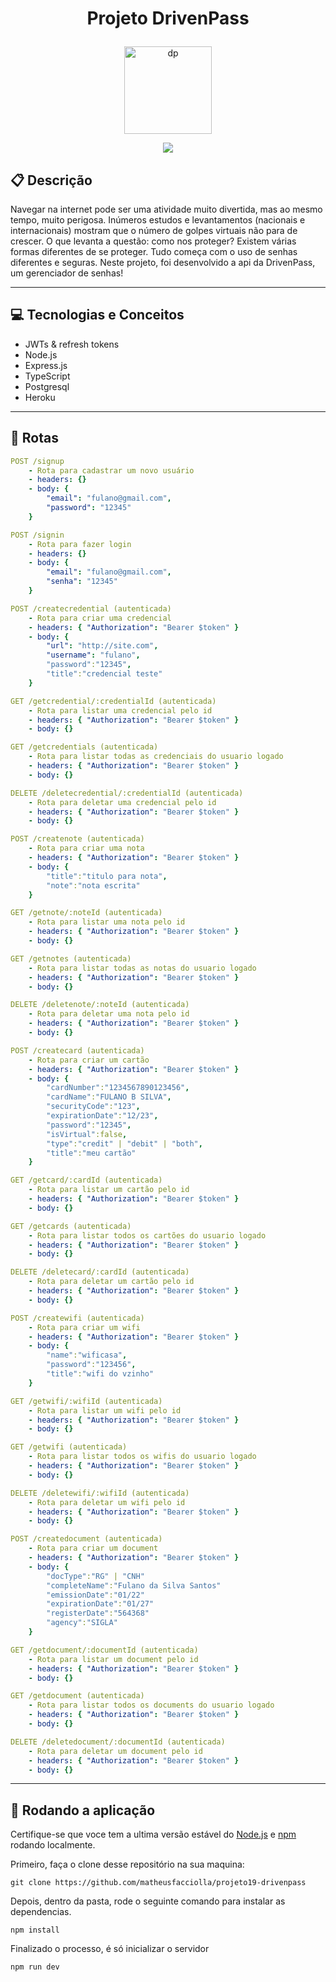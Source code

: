 # <p align = "center"> Projeto DrivenPass </p>

<p align="center">
   <img src="https://user-images.githubusercontent.com/98189571/179160172-7039b844-99f4-473e-b21b-1405b2dfb9af.svg" alt="dp" height="140" width="140"/>
</p>

<p align = "center">
   <img src="https://img.shields.io/badge/author-Matheus_Tassi-4dae71?style=flat-square" />
</p>

## :clipboard: Descrição

Navegar na internet pode ser uma atividade muito divertida, mas ao mesmo tempo, muito perigosa. Inúmeros estudos e levantamentos (nacionais e internacionais) mostram que o número de golpes virtuais não para de crescer. O que levanta a questão: como nos proteger? Existem várias formas diferentes de se proteger. Tudo começa com o uso de senhas diferentes e seguras. Neste projeto, foi desenvolvido a api da DrivenPass, um gerenciador de senhas!

---

## :computer: Tecnologias e Conceitos

- JWTs & refresh tokens
- Node.js
- Express.js
- TypeScript
- Postgresql
- Heroku

---

## :rocket: Rotas

```yml
POST /signup
    - Rota para cadastrar um novo usuário
    - headers: {}
    - body: {
        "email": "fulano@gmail.com",
        "password": "12345"
    }
```

```yml
POST /signin
    - Rota para fazer login
    - headers: {}
    - body: {
        "email": "fulano@gmail.com",
        "senha": "12345"
    }
```

```yml
POST /createcredential (autenticada)
    - Rota para criar uma credencial
    - headers: { "Authorization": "Bearer $token" }
    - body: {
        "url": "http://site.com",
        "username": "fulano",
        "password":"12345",
        "title":"credencial teste"
    }
```

```yml
GET /getcredential/:credentialId (autenticada)
    - Rota para listar uma credencial pelo id
    - headers: { "Authorization": "Bearer $token" }
    - body: {}
```

```yml
GET /getcredentials (autenticada)
    - Rota para listar todas as credenciais do usuario logado
    - headers: { "Authorization": "Bearer $token" }
    - body: {}
```

```yml
DELETE /deletecredential/:credentialId (autenticada)
    - Rota para deletar uma credencial pelo id
    - headers: { "Authorization": "Bearer $token" }
    - body: {}
```

```yml
POST /createnote (autenticada)
    - Rota para criar uma nota
    - headers: { "Authorization": "Bearer $token" }
    - body: {
        "title":"titulo para nota",
        "note":"nota escrita"
    }
```

```yml
GET /getnote/:noteId (autenticada)
    - Rota para listar uma nota pelo id
    - headers: { "Authorization": "Bearer $token" }
    - body: {}
```

```yml
GET /getnotes (autenticada)
    - Rota para listar todas as notas do usuario logado
    - headers: { "Authorization": "Bearer $token" }
    - body: {}
```

```yml
DELETE /deletenote/:noteId (autenticada)
    - Rota para deletar uma nota pelo id
    - headers: { "Authorization": "Bearer $token" }
    - body: {}
```

```yml
POST /createcard (autenticada)
    - Rota para criar um cartão
    - headers: { "Authorization": "Bearer $token" }
    - body: {
        "cardNumber":"1234567890123456",
        "cardName":"FULANO B SILVA",
        "securityCode":"123",
        "expirationDate":"12/23",
        "password":"12345",
        "isVirtual":false,
        "type":"credit" | "debit" | "both",
        "title":"meu cartão"
    }
```

```yml
GET /getcard/:cardId (autenticada)
    - Rota para listar um cartão pelo id
    - headers: { "Authorization": "Bearer $token" }
    - body: {}
```

```yml
GET /getcards (autenticada)
    - Rota para listar todos os cartões do usuario logado
    - headers: { "Authorization": "Bearer $token" }
    - body: {}
```

```yml
DELETE /deletecard/:cardId (autenticada)
    - Rota para deletar um cartão pelo id
    - headers: { "Authorization": "Bearer $token" }
    - body: {}
```

```yml
POST /createwifi (autenticada)
    - Rota para criar um wifi
    - headers: { "Authorization": "Bearer $token" }
    - body: {
        "name":"wificasa",
        "password":"123456",
        "title":"wifi do vzinho"
    }
```

```yml
GET /getwifi/:wifiId (autenticada)
    - Rota para listar um wifi pelo id
    - headers: { "Authorization": "Bearer $token" }
    - body: {}
```

```yml
GET /getwifi (autenticada)
    - Rota para listar todos os wifis do usuario logado
    - headers: { "Authorization": "Bearer $token" }
    - body: {}
```

```yml
DELETE /deletewifi/:wifiId (autenticada)
    - Rota para deletar um wifi pelo id
    - headers: { "Authorization": "Bearer $token" }
    - body: {}
```

```yml
POST /createdocument (autenticada)
    - Rota para criar um document
    - headers: { "Authorization": "Bearer $token" }
    - body: {
        "docType":"RG" | "CNH" 
        "completeName":"Fulano da Silva Santos"
        "emissionDate":"01/22"
        "expirationDate":"01/27"
        "registerDate":"564368"
        "agency":"SIGLA"
    }
```

```yml
GET /getdocument/:documentId (autenticada)
    - Rota para listar um document pelo id
    - headers: { "Authorization": "Bearer $token" }
    - body: {}
```

```yml
GET /getdocument (autenticada)
    - Rota para listar todos os documents do usuario logado
    - headers: { "Authorization": "Bearer $token" }
    - body: {}
```

```yml
DELETE /deletedocument/:documentId (autenticada)
    - Rota para deletar um document pelo id
    - headers: { "Authorization": "Bearer $token" }
    - body: {}
```

---

## 🏁 Rodando a aplicação

Certifique-se que voce tem a ultima versão estável do [Node.js](https://nodejs.org/en/download/) e [npm](https://www.npmjs.com/) rodando localmente.

Primeiro, faça o clone desse repositório na sua maquina:

```
git clone https://github.com/matheusfacciolla/projeto19-drivenpass
```

Depois, dentro da pasta, rode o seguinte comando para instalar as dependencias.

```
npm install
```

Finalizado o processo, é só inicializar o servidor

```
npm run dev
```
